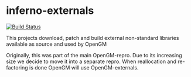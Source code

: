 inferno-externals
================

[![Build Status](https://travis-ci.org/DerThorsten/inferno.png?branch=master)](https://travis-ci.org/DerThorsten/inferno)

This projects download, patch and build external non-standard libraries available as source and used by OpenGM

Originally, this was part of the main OpenGM-repro. Due to its increasing size we decide to move it into a separate repro. When reallocation and re-factoring is done OpenGM will use OpenGM-externals.
